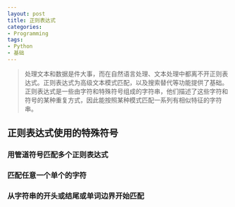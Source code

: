 ```yaml
---
layout: post
title: 正则表达式 
categories:
- Programming
tags:
- Python
- 基础
---
```


>处理文本和数据是件大事，而在自然语言处理、文本处理中都离不开正则表达式。正则表达式为高级文本模式匹配，以及搜索替代等功能提供了基础。正则表达式是一些由字符和特殊符号组成的字符串，他们描述了这些字符和符号的某种重复方式，因此能按照某种模式匹配一系列有相似特征的字符串。

## 正则表达式使用的特殊符号

### 用管道符号匹配多个正则表达式

### 匹配任意一个单个的字符

### 从字符串的开头或结尾或单词边界开始匹配
